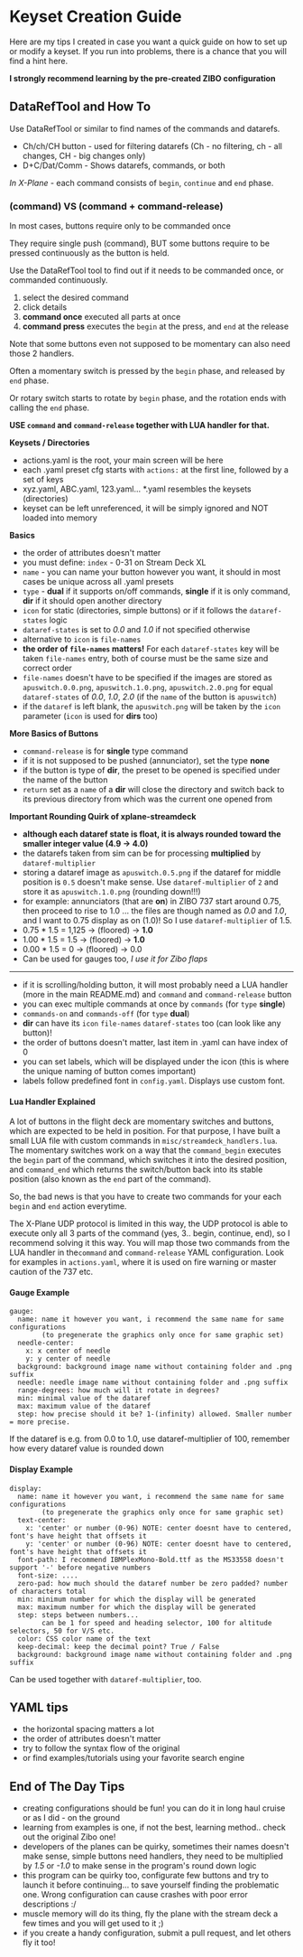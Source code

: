 # Keyset Creation Guide
Here are my tips I created in case you want a quick guide on how to set up or modify a keyset.
If you run into problems, there is a chance that you will find a hint here.

**I strongly recommend learning by the pre-created ZIBO configuration** 

## DataRefTool and How To

Use DataRefTool or similar to find names of the commands and datarefs.

- Ch/ch/CH button - used for filtering datarefs (Ch - no filtering, ch - all changes, CH - big changes only)
- D+C/Dat/Comm - Shows datarefs, commands, or both

*In X-Plane* - each command consists of `begin`, `continue` and `end` phase.

### (command) VS (command + command-release)

In most cases, buttons require only to be commanded once

They require single push (command), BUT some buttons require to be pressed continuously as the button is held.

Use the DataRefTool tool to find out if it needs to be commanded once, or commanded continuously.

1. select the desired command
2. click details
3. **command once** executed all parts at once 
4. **command press** executes the `begin` at the press, and `end` at the release

Note that some buttons even not supposed to be momentary can also need those 2 handlers.

Often a momentary switch is pressed by the `begin` phase, and released by `end` phase.

Or rotary switch starts to rotate by `begin` phase, and the rotation ends with calling the `end` phase.

**USE `command` and `command-release` together with LUA handler for that.**

**Keysets / Directories**
- actions.yaml is the root, your main screen will be here
- each .yaml preset cfg starts with `actions:` at the first line, 
followed by a set of keys
- xyz.yaml, ABC.yaml, 123.yaml... *.yaml resembles the keysets (directories)
- keyset can be left unreferenced, it will be simply ignored and NOT loaded into memory

**Basics**
- the order of attributes doesn't matter
- you must define: `index` - 0-31 on Stream Deck XL
- `name` - you can name your button however you want, it should in
most cases be unique across all .yaml presets
- `type` - **dual** if it supports on/off commands, **single** if it is only command, **dir** if it should open
another directory
- `icon` for static (directories, simple buttons) or if it follows the `dataref-states` logic
- `dataref-states` is set to *0.0* and *1.0* if not specified otherwise
- alternative to `icon` is `file-names`
- **the order of `file-names` matters!** For each `dataref-states` key will be taken `file-names` entry, both of course
must be the same size and correct order
- `file-names` doesn't have to be specified if the images are stored as
  `apuswitch.0.0.png`, `apuswitch.1.0.png`, `apuswitch.2.0.png` for equal `dataref-states` 
of *0.0*, *1.0*, *2.0* (if the `name` of the button is `apuswitch`)
- if the `dataref` is left blank, the `apuswitch.png` will be taken by the `icon` parameter 
  (`icon` is used for **dirs** too)

**More Basics of Buttons**
- `command-release` is for **single** type command
- if it is not supposed to be pushed (annunciator), set the type **none**
- if the button is type of **dir**, the preset to be opened is specified under the name of the button
- `return` set as a `name` of a **dir** will close the directory and switch back to its previous directory
 from which was the current one opened from

**Important Rounding Quirk of xplane-streamdeck**
- **although each dataref state is float, it is always rounded toward the smaller integer value (4.9 -> 4.0)**
- the datarefs taken from sim can be for processing **multiplied** by `dataref-multiplier`
- storing a dataref image as `apuswitch.0.5.png` if the dataref for middle position is `0.5` doesn't make sense.
Use `dataref-multiplier` of `2` and store it as `apuswitch.1.0.png` (rounding down!!!)
- for example: annunciators (that are **on**) in ZIBO 737 start around 0.75, then proceed to rise to 1.0
... the files are though named as *0.0* and *1.0*, and I want to 0.75 display as on (1.0)! 
So I use `dataref-multiplier` of 1.5. 
- 0.75 * 1.5 = 1,125 -> (floored) -> **1.0**
- 1.00 * 1.5 = 1.5 -> (floored) -> **1.0**
- 0.00 * 1.5 = 0 -> (floored) -> 0.0
- Can be used for gauges too, *I use it for Zibo flaps*
****
- if it is scrolling/holding button, it will most probably need a LUA handler (more in the main README.md)
 and `command` and `command-release` button
- you can exec multiple commands at once by `commands` (for `type` **single**) 
- `commands-on` and `commands-off` (for `type` **dual**)
- **dir** can have its `icon` `file-names` `dataref-states` too (can look like any button)!
- the order of buttons doesn't matter, last item in .yaml can have index of 0
- you can set labels, which will be displayed under the icon (this is where the unique naming of button comes important)
- labels follow predefined font in `config.yaml`. Displays use custom font.

#### Lua Handler Explained
A lot of buttons in the flight deck are momentary switches and buttons, which are expected to be held in position.
For that purpose, I have built a small LUA file with custom commands in `misc/streamdeck_handlers.lua`.
The momentary switches work on a way that the `command_begin` executes the `begin` part of the command, 
which switches it into the desired position, and `command_end` which returns the switch/button back into its 
stable position (also known as the `end` part of the command). 

So, the bad news is that you have to create two commands for your each `begin` and `end` action everytime.

The X-Plane UDP protocol is limited in this way, the UDP protocol is able to execute only all 3 parts of the
command (yes, 3.. begin, continue, end), so I recommend solving it this way. You will map those two commands 
from the LUA handler in the`command` and `command-release` YAML configuration. 
Look for examples in `actions.yaml`, where it is used on fire warning or master caution of the 737 etc.

#### Gauge Example
```
gauge:
  name: name it however you want, i recommend the same name for same configurations 
        (to pregenerate the graphics only once for same graphic set)
  needle-center:
    x: x center of needle
    y: y center of needle
  background: background image name without containing folder and .png suffix
  needle: needle image name without containing folder and .png suffix
  range-degrees: how much will it rotate in degrees?
  min: minimal value of the dataref
  max: maximum value of the dataref
  step: how precise should it be? 1-(infinity) allowed. Smaller number = more precise.
```
If the dataref is e.g. from 0.0 to 1.0, use dataref-multiplier of 100, remember how every dataref value is rounded down

#### Display Example
```
display:
  name: name it however you want, i recommend the same name for same configurations 
        (to pregenerate the graphics only once for same graphic set)
  text-center:
    x: 'center' or number (0-96) NOTE: center doesnt have to centered, font's have height that offsets it
    y: 'center' or number (0-96) NOTE: center doesnt have to centered, font's have height that offsets it
  font-path: I recommend IBMPlexMono-Bold.ttf as the MS33558 doesn't support '-' before negative numbers
  font-size: ....
  zero-pad: how much should the dataref number be zero padded? number of characters total
  min: minimum number for which the display will be generated
  max: maximum number for which the display will be generated
  step: steps between numbers...
        can be 1 for speed and heading selector, 100 for altitude selectors, 50 for V/S etc.
  color: CSS color name of the text
  keep-decimal: keep the decimal point? True / False
  background: background image name without containing folder and .png suffix
```
Can be used together with `dataref-multiplier`, too.
## YAML tips
- the horizontal spacing matters a lot
- the order of attributes doesn't matter
- try to follow the syntax flow of the original 
- or find examples/tutorials using your favorite search engine

## End of The Day Tips
- creating configurations should be fun! you can do it in long haul cruise or as I did - on the ground
- learning from examples is one, if not the best, learning method.. check out the original Zibo one!
- developers of the planes can be quirky, sometimes their names doesn't make sense, simple buttons need handlers, 
they need to be multiplied by *1.5* or *-1.0* to make sense in the program's round down logic
- this program can be quirky too, configurate few buttons and try to launch it before continuing...
to save yourself finding the problematic one. Wrong configuration can cause crashes with poor error descriptions :/
- muscle memory will do its thing, fly the plane with the stream deck a few times and you will get used to it ;)
- if you create a handy configuration, submit a pull request, and let others fly it too!